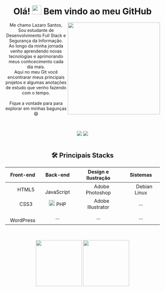 <h1 align="center">Olá! <img src="https://raw.githubusercontent.com/kaueMarques/kaueMarques/master/hi.gif" width="30px"> Bem vindo ao meu GitHub</h1>

<p dir="auto">
  <img src="https://c.tenor.com/3bTxZ4HdrysAAAAC/pixels-neon.gif" align="right" height="300px"/>
  </p>
  
  <p align="center">Me chamo Lazaro Santos, Sou estudante de Desenvolvimento Full Stack e Segurança da Informação.
<br>
 Ao longo da minha jornada venho aprendendo novas tecnologias e aprimorando meus conhcecimento cada dia mais.<br>  Aqui no meu Git você encontrarar meus principais projetos e algumas anotações de estudo que venho fazendo com o tempo.<br>
  <br>
  Fique a vontade para para explorar em minhas bagunças &#128516;
</p>
  <br>
  <br>
  <div align="center">
   <a href="https://www.linkedin.com/in/lazaro-santos-16926911b/" target="_blank"><img src="https://img.shields.io/badge/-LinkedIn-%230077B5?style=for-the-badge&logo=linkedin&logoColor=white"></a>
  <a href="https://api.whatsapp.com/send?phone=5511958540761"><img src="https://camo.githubusercontent.com/d9d4db0a25f6d41d6ef282c6adc2f9bd5b31201ef00ba580f5a945da4063a937/68747470733a2f2f696d672e736869656c64732e696f2f62616467652f57686174734170702d3235443336363f7374796c653d666f722d7468652d6261646765266c6f676f3d7768617473617070266c6f676f436f6c6f723d7768697465"></a>
  </div>
  <br>
  
  <h2 align="center">🛠 Principais Stacks</h2>
  
<table align="center">
<thead>
<tr>
<th align="center">Front-end</th>
<th align="center">Back-end</th>
<th align="center">Design e Ilustração</th>
<th align="center">Sistemas</th>
</tr>
</thead>
<tbody>
<tr>
<td align="center"><img src="https://logodownload.org/wp-content/uploads/2016/10/html5-logo.png" width="17px"> HTML5</td>
<td align="center"><img src="https://logodownload.org/wp-content/uploads/2022/04/javascript-logo.png" width="17px"> JavaScript</td>
<td align="center"><img src="https://logodownload.org/wp-content/uploads/2019/10/adobe-photoshop-logo-3.png" width="17px"> Adobe Photoshop</td>
<td align="center"><img src="https://logodownload.org/wp-content/uploads/2018/06/debian-logo-1.png" width="17px"> Debian Linux</td>  
</tr>
<tr>
<td align="center"><img src="https://logodownload.org/wp-content/uploads/2017/04/css-3-logo.png" width="17px"> CSS3</td>
<td align="center"><img src="https://logodownload.org/wp-content/uploads/2016/10/php-logo-10.png" width="20px"> PHP</td>
<td align="center"><img src="https://logodownload.org/wp-content/uploads/2017/04/Adobe-Illustrator-ai-logo.png" width="17px"> Adobe Illustrator</td>
<td align="center">...</td>
</tr>
<tr>
<td align="center"><img src="https://logodownload.org/wp-content/uploads/2014/11/wordpress-logo-w.png" width="17px"> WordPress</td>
<td align="center">...</td>
<td align="center">...</td>
<td align="center">...</td>
</tr>
</tbody>
</table>

<br/>  
  
  </div>
<br/> 
  <div align="center">
  <img height="150em" src="https://github-readme-stats.vercel.app/api?username=oLazaroCS&show_icons=true&theme=radical">  
  <img height="150em" src="https://github-readme-stats.vercel.app/api/top-langs/?username=oLazaroCS&layout=compact&theme=radical"> 
    
  </div>
